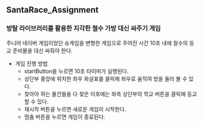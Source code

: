## SantaRace_Assignment
### 방탈 라이브러리를 활용한 지각한 철수 가방 대신 싸주기 게임

주니어 네이버 게임이었던 슈게임을 변형한 게임으로 
주어진 시간 10초 내에 철수의 등교 준비물을 대신 싸줘야 한다.

* 게임 진행 방법
  * startButton을 누르면 10초 타이머가 실행된다.
  * 상단부 중앙에 위치한 좌우 화살표를 클릭해 좌우로 움직여 방을 둘러 볼 수 있다.
  * 찾아야 하는 물건들을 다 찾은 이후에는 좌측 상단부의 학교 버튼을 클릭해 등교할 수 있다.
  * 재시작 버튼을 누르면 새로운 게임이 시작한다.
  * 멈춤 버튼을 누르면 게임이 종료된다.
  
  
